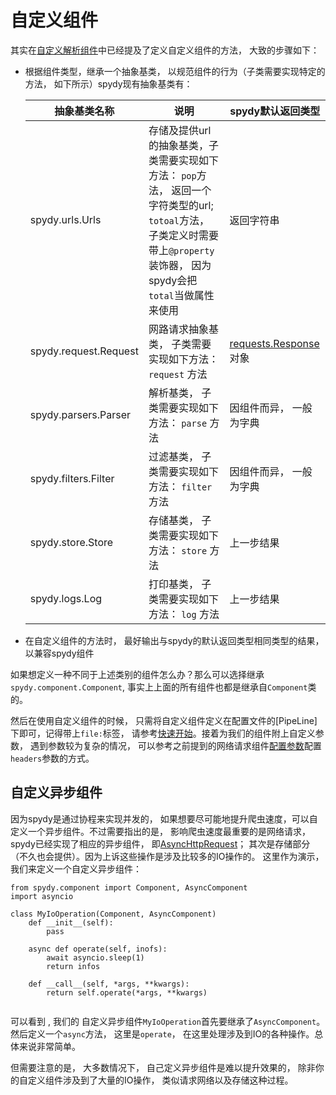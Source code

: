 # 自定义组件
其实在[自定义解析组件](parsers.md)中已经提及了定义自定义组件的方法， 大致的步骤如下：

 - 根据组件类型，继承一个抽象基类， 以规范组件的行为（子类需要实现特定的方法， 如下所示）spydy现有抽象基类有：

   | 抽象基类名称          | 说明                                                         | spydy默认返回类型     |
   | --------------------- | ------------------------------------------------------------ | --------------------- |
   | spydy.urls.Urls       | 存储及提供url的抽象基类，子类需要实现如下方法： `pop`方法， 返回一个字符类型的url; `totoal`方法， 子类定义时需要带上`@property`装饰器， 因为spydy会把`total`当做属性来使用 | 返回字符串       |
   | spydy.request.Request | 网路请求抽象基类， 子类需要实现如下方法： `request` 方法   | [requests.Response](https://requests.readthedocs.io/en/master/api/#requests.Response)对象 |
   | spydy.parsers.Parser  | 解析基类， 子类需要实现如下方法：  `parse` 方法             | 因组件而异， 一般为字典                  |
   | spydy.filters.Filter  | 过滤基类， 子类需要实现如下方法：  `filter` 方法            | 因组件而异， 一般为字典                   |
   | spydy.store.Store     | 存储基类， 子类需要实现如下方法：  `store` 方法               | 上一步结果            |
   | spydy.logs.Log        | 打印基类， 子类需要实现如下方法： `log` 方法                 | 上一步结果            |

   

- 在自定义组件的方法时， 最好输出与spydy的默认返回类型相同类型的结果， 以兼容spydy组件

如果想定义一种不同于上述类别的组件怎么办？那么可以选择继承`spydy.component.Component`, 事实上上面的所有组件也都是继承自`Component`类的。


然后在使用自定义组件的时候， 只需将自定义组件定义在配置文件的[PipeLine]下即可，记得带上`file:`标签， 请参考[快速开始](quickstart.md)。接着为我们的组件附上自定义参数， 遇到参数较为复杂的情况， 可以参考之前提到的网络请求组件[配置参数](spydy_configs.md)配置`headers`参数的方式。

## 自定义异步组件
因为spydy是通过协程来实现并发的， 如果想要尽可能地提升爬虫速度，可以自定义一个异步组件。不过需要指出的是， 影响爬虫速度最重要的是网络请求， spydy已经实现了相应的异步组件， 即[AsyncHttpRequest](requests.md)； 其次是存储部分（不久也会提供）。因为上诉这些操作是涉及比较多的IO操作的。 这里作为演示， 我们来定义一个自定义异步组件：

```
from spydy.component import Component, AsyncComponent
import asyncio

class MyIoOperation(Component, AsyncComponent)
    def __init__(self):
        pass
        
    async def operate(self, inofs):
        await asyncio.sleep(1)
        return infos

    def __call__(self, *args, **kwargs):
        return self.operate(*args, **kwargs)


```

可以看到 ,  我们的 自定义异步组件`MyIoOperation`首先要继承了`AsyncComponent`。然后定义一个`async`方法， 这里是`operate`， 在这里处理涉及到IO的各种操作。总体来说非常简单。    

但需要注意的是， 大多数情况下， 自己定义异步组件是难以提升效果的， 除非你的自定义组件涉及到了大量的IO操作， 类似请求网络以及存储这种过程。





